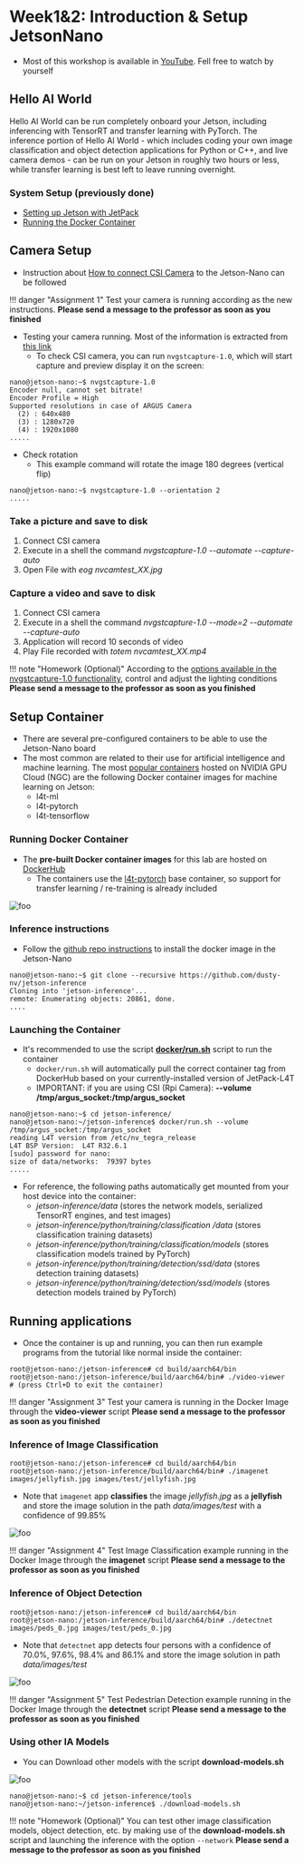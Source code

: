 # Week1&2: Introduction & Setup JetsonNano
* Most of this workshop is available in [YouTube](https://www.youtube.com/watch?v=QXIwdsyK7Rw&list=PL5B692fm6--uQRRDTPsJDp4o0xbzkoyf8&index=10). Fell free to watch by yourself

## Hello AI World
Hello AI World can be run completely onboard your Jetson, including inferencing with TensorRT and transfer learning with PyTorch.  The inference portion of Hello AI World - which includes coding your own image classification and object detection applications for Python or C++, and live camera demos - can be run on your Jetson in roughly two hours or less, while transfer learning is best left to leave running overnight.

### System Setup (previously done)

* [Setting up Jetson with JetPack](https://developer.nvidia.com/embedded/learn/get-started-jetson-nano-devkit#setup)
* [Running the Docker Container](https://github.com/dusty-nv/jetson-inference/blob/master/docs/aux-docker.md)

## Camera Setup
* Instruction about [How to connect CSI Camera](https://developer.nvidia.com/embedded/learn/get-started-jetson-nano-devkit#setup) to the Jetson-Nano can be followed 

!!! danger "Assignment 1"
	Test your camera is running according as the new instructions.
**Please send a message to the professor as soon as you finished**

* Testing your camera running. Most of the information is extracted from [this link](https://developer.nvidia.com/embedded/learn/tutorials/first-picture-csi-usb-camera)
    * To check CSI camera, you can run ```nvgstcapture-1.0```, which will start capture and preview display it on the screen:

```shell
nano@jetson-nano:~$ nvgstcapture-1.0 
Encoder null, cannot set bitrate!
Encoder Profile = High
Supported resolutions in case of ARGUS Camera
  (2) : 640x480
  (3) : 1280x720
  (4) : 1920x1080
.....
```


* Check rotation 
   * This example command will rotate the image 180 degrees (vertical flip)

```shell
nano@jetson-nano:~$ nvgstcapture-1.0 --orientation 2
.....
```

### Take a picture and save to disk
1. Connect CSI camera
2. Execute in a shell the command *nvgstcapture-1.0 --automate --capture-auto*
3. Open File with *eog nvcamtest_XX.jpg*

### Capture a video and save to disk
1. Connect CSI camera
2. Execute in a shell the command *nvgstcapture-1.0 --mode=2 --automate --capture-auto*
3. Application will record 10 seconds of video
6. Play File recorded with *totem nvcamtest_XX.mp4*

!!! note "Homework (Optional)"
	According to the [options available in the nvgstcapture-1.0 functionality](https://docs.nvidia.com/jetson/l4t/index.html#page/Tegra%20Linux%20Driver%20Package%20Development%20Guide/accelerated_gstreamer.html#wwpID0E0UC0HA), control and adjust the lighting conditions
**Please send a message to the professor as soon as you finished**

## Setup Container
* There are several pre-configured containers to be able to use the Jetson-Nano board
* The most common are related to their use for artificial intelligence and machine learning. The most [popular containers](https://github.com/dusty-nv/jetson-containers) hosted on NVIDIA GPU Cloud (NGC) are the following Docker container images for machine learning on Jetson:
    * l4t-ml
    * l4t-pytorch
    * l4t-tensorflow

### Running Docker Container
* The **pre-built Docker container images** for this lab are hosted on [DockerHub](https://hub.docker.com/r/dustynv/jetson-inference/tags)
    * The containers use the [l4t-pytorch](https://ngc.nvidia.com/catalog/containers/nvidia:l4t-pytorch) base container, so support for transfer learning / re-training is already included

![foo](figures/helloAIworld.jpg)


### Inference instructions
* Follow the [github repo instructions](https://github.com/dusty-nv/jetson-inference/blob/master/docs/aux-docker.md) to install the docker image in the Jetson-Nano

```shell
nano@jetson-nano:~$ git clone --recursive https://github.com/dusty-nv/jetson-inference
Cloning into 'jetson-inference'...
remote: Enumerating objects: 20861, done.
....
```

### Launching the Container
*  It's recommended to use the script [**docker/run.sh**](https://github.com/dusty-nv/jetson-inference/blob/master/docker/run.sh) script to run the container
    * ```docker/run.sh``` will automatically pull the correct container tag from DockerHub based on your currently-installed version of JetPack-L4T
    * IMPORTANT: if you are using CSI (Rpi Camera): **--volume /tmp/argus_socket:/tmp/argus_socket**

```shell
nano@jetson-nano:~$ cd jetson-inference/
nano@jetson-nano:~/jetson-inference$ docker/run.sh --volume /tmp/argus_socket:/tmp/argus_socket
reading L4T version from /etc/nv_tegra_release
L4T BSP Version:  L4T R32.6.1
[sudo] password for nano: 
size of data/networks:  79397 bytes
.....
```

* For reference, the following paths automatically get mounted from your host device into the container:
    * *jetson-inference/data* (stores the network models, serialized TensorRT engines, and test images)
    * *jetson-inference/python/training/classification
/data* (stores classification training datasets)
    * *jetson-inference/python/training/classification/models* (stores classification models trained by PyTorch)
    * *jetson-inference/python/training/detection/ssd/data* (stores detection training datasets)
    * *jetson-inference/python/training/detection/ssd/models* (stores detection models trained by PyTorch)

## Running applications
* Once the container is up and running, you can then run example programs from the tutorial like normal inside the container:

```shell
root@jetson-nano:/jetson-inference# cd build/aarch64/bin
root@jetson-nano:/jetson-inference/build/aarch64/bin# ./video-viewer
# (press Ctrl+D to exit the container)
```

!!! danger "Assignment 3"
	Test your camera is running in the Docker Image through the **video-viewer** script
**Please send a message to the professor as soon as you finished**

### Inference of Image Classification
```shell
root@jetson-nano:/jetson-inference# cd build/aarch64/bin
root@jetson-nano:/jetson-inference/build/aarch64/bin# ./imagenet images/jellyfish.jpg images/test/jellyfish.jpg
```
* Note that ```imagenet``` app **classifies** the image *jellyfish.jpg* as a **jellyfish** and store the image solution in the path *data/images/test* with a confidence of 99.85\%

![foo](figures/jellyfish.jpg)

!!! danger "Assignment 4"
	Test Image Classification example running in the Docker Image through the **imagenet** script
**Please send a message to the professor as soon as you finished**

### Inference of Object Detection
```shell
root@jetson-nano:/jetson-inference# cd build/aarch64/bin
root@jetson-nano:/jetson-inference/build/aarch64/bin# ./detectnet images/peds_0.jpg images/test/peds_0.jpg
```
* Note that ```detectnet``` app detects four persons with a confidence of 70.0\%, 97.6\%, 98.4\% and 86.1\% and store the image solution in path *data/images/test*


![foo](figures/peds_0.jpg)

!!! danger "Assignment 5"
	Test Pedestrian Detection example running in the Docker Image through the **detectnet** script
**Please send a message to the professor as soon as you finished**

### Using other IA Models
* You can Download other models with the script **download-models.sh**

![foo](figures/models-download.png)

```shell
nano@jetson-nano:~$ cd jetson-inference/tools
nano@jetson-nano:~/jetson-inference$ ./download-models.sh
```


!!! note "Homework (Optional)"
	You can test other image classification models, object detection, etc. by making use of the **download-models.sh** script and launching the inference with the option ```--network```
**Please send a message to the professor as soon as you finished**
